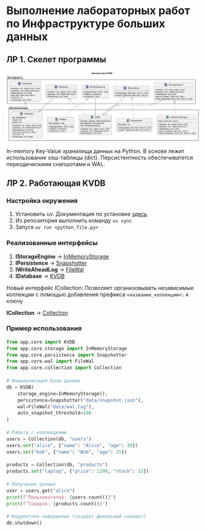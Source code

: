 # Выполнение лабораторных работ по Инфраструктуре больших данных

## ЛР 1. Скелет программы

![Архитектура](assets/arch.png)

In-memory Key-Value хранилища данных на Python. В основе лежит использование хэш-таблицы (dict). Персистентность обеспечиватется переодическими снапшотами и WAL.

## ЛР 2. Работающая KVDB

### Настройка окружения
1. Установить uv. Документация по установке [здесь](https://docs.astral.sh/uv/getting-started/installation/)
2. Из репозитория выполнить команду `uv sync`
3. Запуск `uv run <python_file.py>`

### Реализованные интерфейсы

1. **IStorageEngine** → [InMemoryStorage](app/core/storage.py)
2. **IPersistence** → [Snapshotter](app/core/persistence.py)
3. **IWriteAheadLog** → [FileWal](app/core/wal.py)
4. **IDatabase** → [KVDB](app/core/database.py)

Новый интерфейс ICollection:
Позволяет организовывать независимые коллекции с помощью добавления префикса `<название_коллекции>:` к ключу

**ICollection** → [Collection](app/core/collection.py)

### Пример использования

```python
from app.core import KVDB
from app.core.storage import InMemoryStorage
from app.core.persistence import Snapshotter
from app.core.wal import FileWal
from app.core.collection import Collection

# Инициализация базы данных
db = KVDB(
    storage_engine=InMemoryStorage(),
    persistence=Snapshotter("data/snapshot.json"),
    wal=FileWal("data/wal.log"),
    auto_snapshot_threshold=100
)

# Работа с коллекциями
users = Collection(db, "users")
users.set("alice", {"name": "Alice", "age": 30})
users.set("bob", {"name": "Bob", "age": 25})

products = Collection(db, "products")
products.set("laptop", {"price": 1200, "stock": 15})

# Получение данных
user = users.get("alice")
print(f"Пользователей: {users.count()}")
print(f"Товаров: {products.count()}")

# Корректное завершение (создает финальный снапшот)
db.shutdown()
```